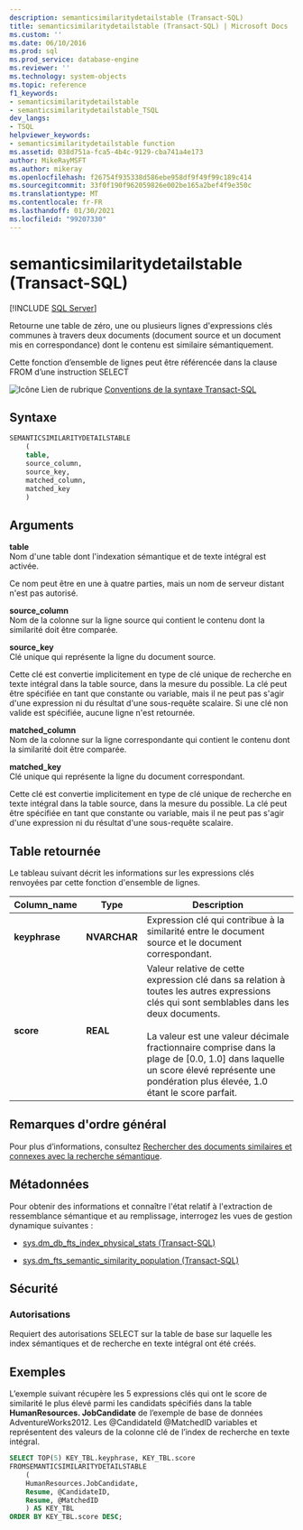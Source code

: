 ```yaml
---
description: semanticsimilaritydetailstable (Transact-SQL)
title: semanticsimilaritydetailstable (Transact-SQL) | Microsoft Docs
ms.custom: ''
ms.date: 06/10/2016
ms.prod: sql
ms.prod_service: database-engine
ms.reviewer: ''
ms.technology: system-objects
ms.topic: reference
f1_keywords:
- semanticsimilaritydetailstable
- semanticsimilaritydetailstable_TSQL
dev_langs:
- TSQL
helpviewer_keywords:
- semanticsimilaritydetailstable function
ms.assetid: 038d751a-fca5-4b4c-9129-cba741a4e173
author: MikeRayMSFT
ms.author: mikeray
ms.openlocfilehash: f26754f935338d586ebe958df9f49f99c189c414
ms.sourcegitcommit: 33f0f190f962059826e002be165a2bef4f9e350c
ms.translationtype: MT
ms.contentlocale: fr-FR
ms.lasthandoff: 01/30/2021
ms.locfileid: "99207330"
---
```

# <a name="semanticsimilaritydetailstable-transact-sql"></a>semanticsimilaritydetailstable (Transact-SQL)
[!INCLUDE [SQL Server](../../includes/applies-to-version/sqlserver.md)]

  Retourne une table de zéro, une ou plusieurs lignes d'expressions clés communes à travers deux documents (document source et un document mis en correspondance) dont le contenu est similaire sémantiquement.  
  
 Cette fonction d’ensemble de lignes peut être référencée dans la clause FROM d’une instruction SELECT 
  
 ![Icône Lien de rubrique](../../database-engine/configure-windows/media/topic-link.gif "Icône du lien de rubrique") [Conventions de la syntaxe Transact-SQL](../../t-sql/language-elements/transact-sql-syntax-conventions-transact-sql.md)  
  
## <a name="syntax"></a>Syntaxe  
  
```sql  
SEMANTICSIMILARITYDETAILSTABLE  
    (  
    table,  
    source_column,  
    source_key,  
    matched_column,  
    matched_key  
    )  
```  
  
##  <a name="arguments"></a><a name="Arguments"></a> Arguments  
 **table**  
 Nom d'une table dont l'indexation sémantique et de texte intégral est activée.  
  
 Ce nom peut être en une à quatre parties, mais un nom de serveur distant n'est pas autorisé.  
  
 **source_column**  
 Nom de la colonne sur la ligne source qui contient le contenu dont la similarité doit être comparée.  
  
 **source_key**  
 Clé unique qui représente la ligne du document source.  
  
 Cette clé est convertie implicitement en type de clé unique de recherche en texte intégral dans la table source, dans la mesure du possible. La clé peut être spécifiée en tant que constante ou variable, mais il ne peut pas s'agir d'une expression ni du résultat d'une sous-requête scalaire. Si une clé non valide est spécifiée, aucune ligne n'est retournée.  
  
 **matched_column**  
 Nom de la colonne sur la ligne correspondante qui contient le contenu dont la similarité doit être comparée.  
  
 **matched_key**  
 Clé unique qui représente la ligne du document correspondant.  
  
 Cette clé est convertie implicitement en type de clé unique de recherche en texte intégral dans la table source, dans la mesure du possible. La clé peut être spécifiée en tant que constante ou variable, mais il ne peut pas s'agir d'une expression ni du résultat d'une sous-requête scalaire.  
  
## <a name="table-returned"></a>Table retournée  
 Le tableau suivant décrit les informations sur les expressions clés renvoyées par cette fonction d'ensemble de lignes.  
  
|Column_name|Type|Description|  
|------------------|----------|-----------------|  
|**keyphrase**|**NVARCHAR**|Expression clé qui contribue à la similarité entre le document source et le document correspondant.|  
|**score**|**REAL**|Valeur relative de cette expression clé dans sa relation à toutes les autres expressions clés qui sont semblables dans les deux documents.<br /><br /> La valeur est une valeur décimale fractionnaire comprise dans la plage de [0.0, 1.0] dans laquelle un score élevé représente une pondération plus élevée, 1.0 étant le score parfait.|  
  
## <a name="general-remarks"></a>Remarques d'ordre général  
 Pour plus d’informations, consultez [Rechercher des documents similaires et connexes avec la recherche sémantique](../../relational-databases/search/find-similar-and-related-documents-with-semantic-search.md).  
  
## <a name="metadata"></a>Métadonnées  
 Pour obtenir des informations et connaître l'état relatif à l'extraction de ressemblance sémantique et au remplissage, interrogez les vues de gestion dynamique suivantes :  
  
-   [sys.dm_db_fts_index_physical_stats &#40;Transact-SQL&#41;](../../relational-databases/system-dynamic-management-views/sys-dm-db-fts-index-physical-stats-transact-sql.md)  
  
-   [sys.dm_fts_semantic_similarity_population &#40;Transact-SQL&#41;](../../relational-databases/system-dynamic-management-views/sys-dm-fts-semantic-similarity-population-transact-sql.md)  
  
## <a name="security"></a>Sécurité  
  
### <a name="permissions"></a>Autorisations  
 Requiert des autorisations SELECT sur la table de base sur laquelle les index sémantiques et de recherche en texte intégral ont été créés.  
  
## <a name="examples"></a>Exemples  
 L’exemple suivant récupère les 5 expressions clés qui ont le score de similarité le plus élevé parmi les candidats spécifiés dans la table **HumanResources. JobCandidate** de l’exemple de base de données AdventureWorks2012. Les @CandidateId @MatchedID variables et représentent des valeurs de la colonne clé de l’index de recherche en texte intégral.  
  
```sql  
SELECT TOP(5) KEY_TBL.keyphrase, KEY_TBL.score  
FROMSEMANTICSIMILARITYDETAILSTABLE  
    (  
    HumanResources.JobCandidate,  
    Resume, @CandidateID,  
    Resume, @MatchedID  
    ) AS KEY_TBL  
ORDER BY KEY_TBL.score DESC;  
  
```  
  
  

